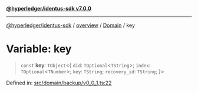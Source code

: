 [**@hyperledger/identus-sdk v7.0.0**](../../../../README.md)

***

[@hyperledger/identus-sdk](../../../../README.md) / [overview](../../../README.md) / [Domain](../README.md) / key

# Variable: key

> `const` **key**: `TObject`\<\{ `did`: `TOptional`\<`TString`\>; `index`: `TOptional`\<`TNumber`\>; `key`: `TString`; `recovery_id`: `TString`; \}\>

Defined in: [src/domain/backup/v0\_0\_1.ts:22](https://github.com/hyperledger/identus-edge-agent-sdk-ts/blob/96423ee84b124a31ce63036d9d623d1cb73a13c2/src/domain/backup/v0_0_1.ts#L22)

